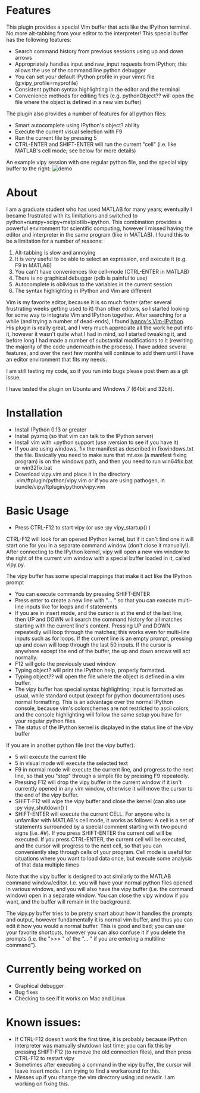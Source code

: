 # Features
This plugin provides a special Vim buffer that acts like the IPython terminal.  No more alt-tabbing from your editor to the interpreter!  This special buffer has the following features:
* Search command history from previous sessions using up and down arrows
* Appropriately handles input and raw_input requests from IPython; this allows the use of the command line python debugger
* You can set your default IPython profile in your vimrc file (g:vipy_profile=myprofile)
* Consistent python syntax highlighting in the editor and the terminal 
* Convenience methods for editing files (e.g. pythonObject?? will open the file where the object is defined in a new vim buffer)

The plugin also provides a number of features for all python files:

* Smart autocomplete using IPython's object? ability
* Execute the current visual selection with F9
* Run the current file by pressing <leader>5
* CTRL-ENTER and SHIFT-ENTER will run the current "cell" (i.e. like MATLAB's cell mode; see below for more details)

An example vipy session with one regular python file, and the special vipy buffer to the right:
![demo](https://github.com/johndgiese/vipy/raw/master/demo.PNG)

# About
I am a graduate student who has used MATLAB for many years; eventually I became frustrated with its limitations and switched to python+numpy+scipy+matplotlib+ipython.  This combination provides a powerful environment for scientific computing, however I missed having the editor and interpreter in the same program (like in MATLAB).  I found this to be a limitation for a number of reasons:

1. Alt-tabbing is slow and annoying
2. It is very useful to be able to select an expression, and execute it (e.g. F9 in MATLAB)
3. You can't have conveniences like cell-mode (CTRL-ENTER in MATLAB)
4. There is no graphical debugger (pdb is painful to use)
5. Autocomplete is oblivious to the variables in the current session
6. The syntax highlighting in IPython and Vim are different

Vim is my favorite editor, because it is so much faster (after several frustrating weeks getting used to it) than other editors, so I started looking for some way to integrate Vim and IPython together.
After searching for a while (and trying a number of dead-ends), I found [Ivanov's Vim-IPython](https://github.com/ivanov/vim-ipython).  His plugin is really great, and I very much appreciate all the work he put into it, however it wasn't quite what I had in mind, so I started tweaking it, and before long I had made a number of substantial modifications to it (rewriting the majority of the code underneath in the process).  I have added several features, and over the next few months will continue to add them until I have an editor environment that fits my needs.

I am still testing my code, so if you run into bugs please post them as a git issue.

I have tested the plugin on Ubuntu and Windows 7 (64bit and 32bit).

# Installation
* Install IPython 0.13 or greater
* Install pyzmq (so that vim can talk to the IPython server)
* Install vim with +python support (use :version to see if you have it)
* If you are using windows, fix the manifest as described in fixwindows.txt the file.  Basically you need to make sure that mt.exe (a manifest fixing program) is on the windows path, and then you need to run win64fix.bat or win32fix.bat
* Download vipy.vim and place it in the directory .vim/ftplugin/python/vipy.vim or if you are using pathogen, in bundle/vipy/ftplugin/python/vipy.vim

# Basic Usage
* Press CTRL-F12 to start vipy (or use :py vipy_startup() )

CTRL-F12 will look for an opened IPython kernel, but if it can't find one it will start one for you in a separate command window (don't close it manually!).  After connecting to the IPython kernel, vipy will open a new vim window to the right of the current vim window with a special buffer loaded in it, called vipy.py.

The vipy buffer has some special mappings that make it act like the IPython prompt
* You can execute commands by pressing SHIFT-ENTER
* Press enter to create a new line with "... " so that you can execute multi-line inputs like for loops and if statements
* If you are in insert mode, and the cursor is at the end of the last line, then UP and DOWN will search the command history for all matches starting with the current line's content.  Pressing UP and DOWN repeatedly will loop through the matches; this works even for multi-line inputs such as for loops.  If the current line is an empty prompt, pressing up and down will loop through the last 50 inputs.  If the cursor is anywhere except the end of the buffer, the up and down arrows will act normally.
* F12 will goto the previously used window
* Typing object? will print the IPython help, properly formatted.
* Typing object?? will open the file where the object is defined in a vim buffer.
* The vipy buffer has special syntax highlighting; input is formatted as usual, while standard output (except for python documentation) uses normal formatting.  This is an advantage over the normal IPython console, because vim's colorschemes are not restricted to ascii colors, and the console highlighting will follow the same setup you have for your regular python files.
* The status of the IPython kernel is displayed in the status line of the vipy buffer

If you are in another python file (not the vipy buffer):
* <leader>5 will execute the current file
* <leader>5 in visual mode will execute the selected text
* F9 in normal mode will execute the current line, and progress to the next line, so that you "step" through a simple file by pressing F9 repeatedly.
* Pressing F12 will drop the vipy buffer in the current window if it isn't currently opened in any vim window, otherwise it will move the cursor to the end of the vipy buffer.
* SHIFT-F12 will wipe the vipy buffer and close the kernel (can also use :py vipy_shutdown() )
* SHIFT-ENTER will execute the current CELL.  For anyone who is unfamiliar with MATLAB's cell mode, it works as follows: A cell is a set of statements surrounded by a special comment starting with two pound signs (i.e. ##).  If you press SHIFT-ENTER the current cell will be executed.  If you press CTRL-ENTER, the current cell will be executed, and the cursor will progress to the next cell, so that you can conveniently step through cells of your program.  Cell mode is useful for situations where you want to load data once, but execute some analysis of that data multiple times

Note that the vipy buffer is designed to act similarly to the MATLAB command window/editor.  I.e. you will have your normal python files opened in various windows, and you will also have the vipy buffer (i.e. the command window) open in a separate window.  You can close the vipy window if you want, and the buffer will remain in the background.

The vipy.py buffer tries to be pretty smart about how it handles the prompts and output, however fundamentally it is normal vim buffer, and thus you can edit it how you would a normal buffer.  This is good and bad; you can use your favorite shortcuts, however you can also confuse it if you delete the prompts (i.e. the ">>> " of the "... " if you are entering a multiline command").

# Currently being worked on
* Graphical debugger
* Bug fixes
* Checking to see if it works on Mac and Linux

# Known issues:
* If CTRL-F12 doesn't work the first time, it is probably because IPython interpreter was manually shutdown last time; you can fix this by pressing SHIFT-F12 (to remove the old connection files), and then press CTRL-F12 to restart vipy
* Sometimes after executing a command in the vipy buffer, the cursor will leave insert mode.  I am trying to find a workaround for this.
* Messes up if you change the vim directory using :cd newdir.  I am working on fixing this.
